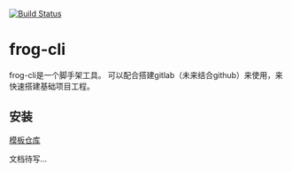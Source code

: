 [![Build Status](https://travis-ci.org/dctrue/frog-cli.svg?branch=master)](https://travis-ci.org/dctrue/frog-cli)

# frog-cli

frog-cli是一个脚手架工具。
可以配合搭建gitlab（未来结合github）来使用，来快速搭建基础项目工程。

## 安装
[模板仓库](http://git.uedc.nd.com.cn/groups/cube-templates)

文档待写...
